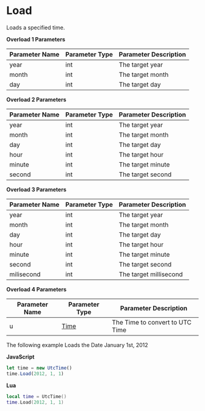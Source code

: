 # Load

Loads a specified time.

**Overload 1 Parameters**

Parameter Name | Parameter Type | Parameter Description
--- | --- | ---
year | int | The target year
month | int | The target month
day | int | The target day

**Overload 2 Parameters**

Parameter Name | Parameter Type | Parameter Description
--- | --- | ---
year | int | The target year
month | int | The target month
day | int | The target day
hour | int | The target hour
minute | int | The target minute
second | int | The target second

**Overload 3 Parameters**

Parameter Name | Parameter Type | Parameter Description
--- | --- | ---
year | int | The target year
month | int | The target month
day | int | The target day
hour | int | The target hour
minute | int | The target minute
second | int | The target second
milisecond | int | The target millisecond

**Overload 4 Parameters**

Parameter Name | Parameter Type | Parameter Description
--- | --- | ---
u | [Time](../time) | The Time to convert to UTC Time

The following example Loads the Date January 1st, 2012

**JavaScript**
```js
let time = new UtcTime()
time.Load(2012, 1, 1)
```

**Lua**
```lua
local time = UtcTime()
time.Load(2012, 1, 1)
```